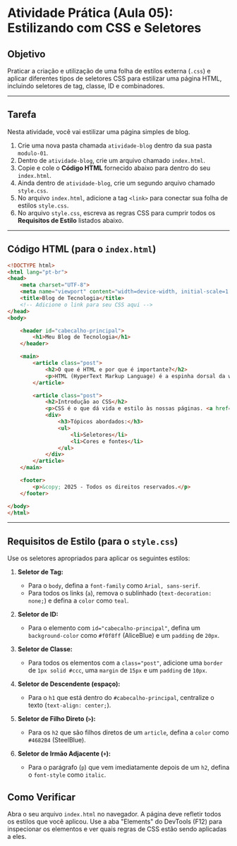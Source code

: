 # Atividade Prática (Aula 05): Estilizando com CSS e Seletores

## Objetivo

Praticar a criação e utilização de uma folha de estilos externa (`.css`) e aplicar diferentes tipos de seletores CSS para estilizar uma página HTML, incluindo seletores de tag, classe, ID e combinadores.

---

## Tarefa

Nesta atividade, você vai estilizar uma página simples de blog.

1.  Crie uma nova pasta chamada `atividade-blog` dentro da sua pasta `modulo-01`.
2.  Dentro de `atividade-blog`, crie um arquivo chamado `index.html`.
3.  Copie e cole o **Código HTML** fornecido abaixo para dentro do seu `index.html`.
4.  Ainda dentro de `atividade-blog`, crie um segundo arquivo chamado `style.css`.
5.  No arquivo `index.html`, adicione a tag `<link>` para conectar sua folha de estilos `style.css`.
6.  No arquivo `style.css`, escreva as regras CSS para cumprir todos os **Requisitos de Estilo** listados abaixo.

---

## Código HTML (para o `index.html`)

```html
<!DOCTYPE html>
<html lang="pt-br">
<head>
    <meta charset="UTF-8">
    <meta name="viewport" content="width=device-width, initial-scale=1.0">
    <title>Blog de Tecnologia</title>
    <!-- Adicione o link para seu CSS aqui -->
</head>
<body>

    <header id="cabecalho-principal">
        <h1>Meu Blog de Tecnologia</h1>
    </header>

    <main>
        <article class="post">
            <h2>O que é HTML e por que é importante?</h2>
            <p>HTML (HyperText Markup Language) é a espinha dorsal da web. <a href="#">Leia mais</a>.</p>
        </article>

        <article class="post">
            <h2>Introdução ao CSS</h2>
            <p>CSS é o que dá vida e estilo às nossas páginas. <a href="#">Leia mais</a>.</p>
            <div>
                <h3>Tópicos abordados:</h3>
                <ul>
                    <li>Seletores</li>
                    <li>Cores e fontes</li>
                </ul>
            </div>
        </article>
    </main>

    <footer>
        <p>&copy; 2025 - Todos os direitos reservados.</p>
    </footer>

</body>
</html>
```

---

## Requisitos de Estilo (para o `style.css`)

Use os seletores apropriados para aplicar os seguintes estilos:

1.  **Seletor de Tag:**
    *   Para o `body`, defina a `font-family` como `Arial, sans-serif`.
    *   Para todos os links (`a`), remova o sublinhado (`text-decoration: none;`) e defina a `color` como `teal`.

2.  **Seletor de ID:**
    *   Para o elemento com `id="cabecalho-principal"`, defina um `background-color` como `#f0f8ff` (AliceBlue) e um `padding` de `20px`.

3.  **Seletor de Classe:**
    *   Para todos os elementos com a `class="post"`, adicione uma `border` de `1px solid #ccc`, uma `margin` de `15px` e um `padding` de `10px`.

4.  **Seletor de Descendente (espaço):**
    *   Para o `h1` que está dentro do `#cabecalho-principal`, centralize o texto (`text-align: center;`).

5.  **Seletor de Filho Direto (`>`):**
    *   Para os `h2` que são filhos diretos de um `article`, defina a `color` como `#4682B4` (SteelBlue).

6.  **Seletor de Irmão Adjacente (`+`):**
    *   Para o parágrafo (`p`) que vem imediatamente depois de um `h2`, defina o `font-style` como `italic`.

## Como Verificar

Abra o seu arquivo `index.html` no navegador. A página deve refletir todos os estilos que você aplicou. Use a aba "Elements" do DevTools (F12) para inspecionar os elementos e ver quais regras de CSS estão sendo aplicadas a eles.
